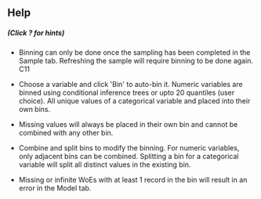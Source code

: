 

## Help
##### (Click ? for hints)

* Binning can only be done once the sampling has been completed in the Sample
tab. Refreshing the sample will require binning to be done again. C11

* Choose a variable and click 'Bin' to auto-bin it. Numeric variables are
binned using conditional inference trees or upto 20 quantiles (user choice). All 
unique values of a categorical variable and placed into their own bins.

* Missing values will always be placed in their own bin and cannot be combined
with any other bin.

* Combine and split bins to modify the binning. For numeric variables, only
adjacent bins can be combined. Splitting a bin for a categorical variable will
split all distinct values in the existing bin.

* Missing or infinite WoEs with at least 1 record in the bin will result in an
error in the Model tab.
